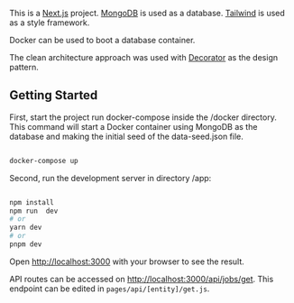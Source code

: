 This is a [Next.js](https://nextjs.org/) project.
[MongoDB](https://www.mongodb.com) is used as a database.
[Tailwind](https://tailwindcss.com/) is used as a style framework.

Docker can be used to boot a database container.

The clean architecture approach was used with [Decorator](https://en.wikipedia.org/wiki/Decorator_pattern) as the design pattern.

## Getting Started

First, start the project run docker-compose inside the /docker directory. This command will start a Docker container using MongoDB as the database and making the initial seed of the data-seed.json file.

```bash

docker-compose up

```

Second, run the development server in directory /app:

```bash

npm install
npm run  dev
# or
yarn dev
# or
pnpm dev

```

Open [http://localhost:3000](http://localhost:3000) with your browser to see the result.

API routes can be accessed on [http://localhost:3000/api/jobs/get](http://localhost:3000/api/hello). This endpoint can be edited in `pages/api/[entity]/get.js`.
